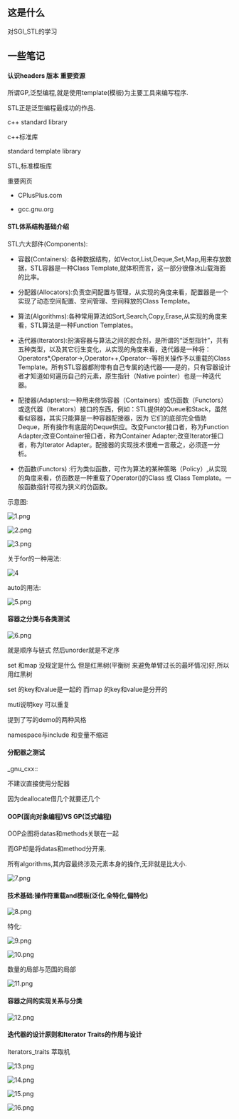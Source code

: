 ## 这是什么

对SGI_STL的学习

## 一些笔记

#### 认识headers 版本 重要资源

所谓GP,泛型编程,就是使用template(模板)为主要工具来编写程序.

STL正是泛型编程最成功的作品.

c++ standard library

c++标准库

standard template library

STL,标准模板库

重要网页 

* CPlusPlus.com

* gcc.gnu.org

#### STL体系结构基础介绍

STL六大部件(Components):

* 容器(Containers): 各种数据结构，如Vector,List,Deque,Set,Map,用来存放数据，STL容器是一种Class Template,就体积而言，这一部分很像冰山载海面的比率。

* 分配器(Allocators):负责空间配置与管理，从实现的角度来看，配置器是一个实现了动态空间配置、空间管理、空间释放的Class Template。

* 算法(Algorithms):各种常用算法如Sort,Search,Copy,Erase,从实现的角度来看，STL算法是一种Function Templates。

* 迭代器(Iterators):扮演容器与算法之间的胶合剂，是所谓的“泛型指针”，共有五种类型，以及其它衍生变化，从实现的角度来看，迭代器是一种将：Operators*,Operator->,Operator++,Operator--等相关操作予以重载的Class Template。所有STL容器都附带有自己专属的迭代器——是的，只有容器设计者才知道如何遍历自己的元素，原生指针（Native pointer）也是一种迭代器。

* 配接器(Adapters):一种用来修饰容器（Containers）或仿函数（Functors）或迭代器（Iterators）接口的东西，例如：STL提供的Queue和Stack，虽然看似容器，其实只能算是一种容器配接器，因为 它们的底部完全借助Deque，所有操作有底层的Deque供应。改变Functor接口者，称为Function Adapter;改变Container接口者，称为Container Adapter;改变Iterator接口者，称为Iterator Adapter。配接器的实现技术很难一言蔽之，必须逐一分析。

* 仿函数(Functors) :行为类似函数，可作为算法的某种策略（Policy）,从实现的角度来看，仿函数是一种重载了Operator()的Class 或 Class Template。一般函数指针可视为狭义的仿函数。

示意图:

![1.png](https://i.loli.net/2020/07/11/PkhuACEXcD8iT1U.png)

![2.png](https://i.loli.net/2020/07/11/1XxeFvOyUnc76md.png)

![3.png](https://i.loli.net/2020/07/11/zo21ayCYk3v7mbG.png)



关于for的一种用法:

![4](https://i.loli.net/2020/07/11/CGOHJa7NAlTrFUL.png)

auto的用法:

![5.png](https://i.loli.net/2020/07/11/wax7JfZhUQjIuqX.png)

#### 容器之分类与各类测试

![6.png](https://i.loli.net/2020/07/11/DS7WpbQ98J2iTcG.png)

就是顺序与链式 然后unorder就是不定序

set 和map 没规定是什么 但是红黑树(平衡树 来避免单臂过长的最坏情况)好,所以用红黑树

set 的key和value是一起的 而map 的key和value是分开的

muti说明key 可以重复



提到了写的demo的两种风格

namespace与include 和变量不缩进



#### 分配器之测试

_gnu_cxx::

不建议直接使用分配器

因为deallocate借几个就要还几个

#### OOP(面向对象编程)VS GP(泛式编程)



OOP企图将datas和methods关联在一起

而GP却是将datas和method分开来.

所有algorithms,其内容最终涉及元素本身的操作,无非就是比大小.

![7.png](https://i.loli.net/2020/07/11/MRWa3GvmyqDt1kN.png)



#### 技术基础:操作符重载and模板(泛化,全特化,偏特化)

![8.png](https://i.loli.net/2020/07/11/7AmLkf2wdHavUQM.png)

特化:

![9.png](https://i.loli.net/2020/07/11/O43TDKq9JinVQGL.png)

![10.png](https://i.loli.net/2020/07/11/Wv9ZN5hHDuJEPnr.png)

数量的局部与范围的局部

![11.png](https://i.loli.net/2020/07/11/MsR7rNLiSGha6uE.png)



#### 容器之间的实现关系与分类

![12.png](https://i.loli.net/2020/07/11/yfWKrlAb1kxCXRt.png)



#### 迭代器的设计原则和Iterator Traits的作用与设计

Iterators_traits 萃取机

![13.png](https://i.loli.net/2020/07/11/C96FmWIfnuiVJYa.png)

![14.png](https://i.loli.net/2020/07/11/dXY7f6aNKDbvuhV.png)

![15.png](https://i.loli.net/2020/07/11/9WQ856sBmEhrOnV.png)

![16.png](https://i.loli.net/2020/07/11/oMA34RsTYJeHh6x.png)





